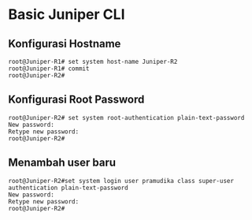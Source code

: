 # Basic Juniper CLI

## Konfigurasi Hostname

```Console
root@Juniper-R1# set system host-name Juniper-R2
root@Juniper-R1# commit 
root@Juniper-R2#
```

## Konfigurasi Root Password

```Console
root@Juniper-R2# set system root-authentication plain-text-password    
New password:
Retype new password:
root@Juniper-R2#
```

## Menambah user baru

```Console
root@Juniper-R2#set system login user pramudika class super-user authentication plain-text-password 
New password:
Retype new password:
root@Juniper-R2#
```


